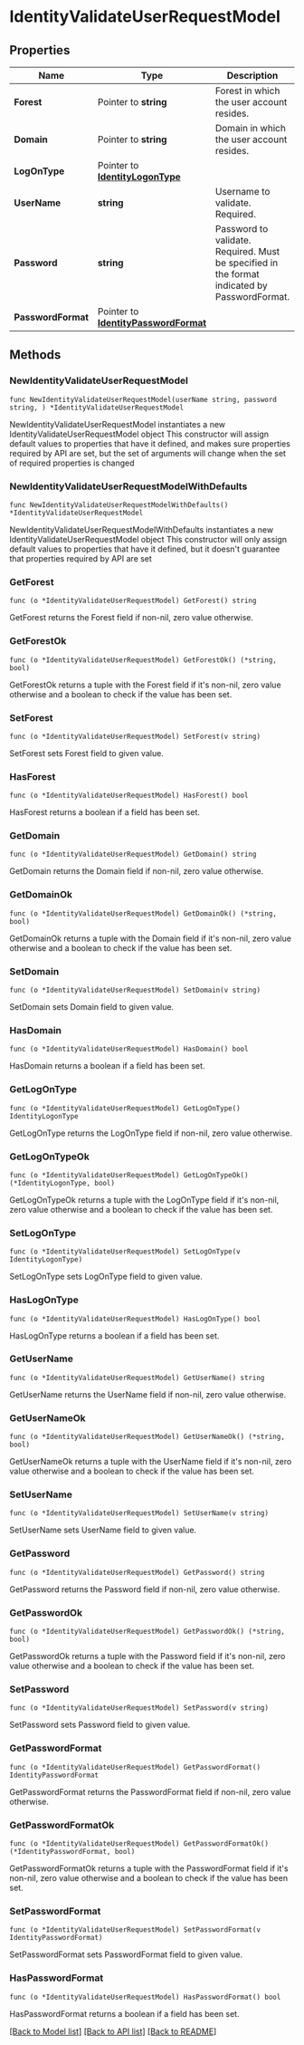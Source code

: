 # IdentityValidateUserRequestModel

## Properties

Name | Type | Description | Notes
------------ | ------------- | ------------- | -------------
**Forest** | Pointer to **string** | Forest in which the user account resides. | [optional] 
**Domain** | Pointer to **string** | Domain in which the user account resides. | [optional] 
**LogOnType** | Pointer to [**IdentityLogonType**](IdentityLogonType.md) |  | [optional] 
**UserName** | **string** | Username to validate.  Required. | 
**Password** | **string** | Password to validate.  Required. Must be specified in the format indicated by PasswordFormat. | 
**PasswordFormat** | Pointer to [**IdentityPasswordFormat**](IdentityPasswordFormat.md) |  | [optional] 

## Methods

### NewIdentityValidateUserRequestModel

`func NewIdentityValidateUserRequestModel(userName string, password string, ) *IdentityValidateUserRequestModel`

NewIdentityValidateUserRequestModel instantiates a new IdentityValidateUserRequestModel object
This constructor will assign default values to properties that have it defined,
and makes sure properties required by API are set, but the set of arguments
will change when the set of required properties is changed

### NewIdentityValidateUserRequestModelWithDefaults

`func NewIdentityValidateUserRequestModelWithDefaults() *IdentityValidateUserRequestModel`

NewIdentityValidateUserRequestModelWithDefaults instantiates a new IdentityValidateUserRequestModel object
This constructor will only assign default values to properties that have it defined,
but it doesn't guarantee that properties required by API are set

### GetForest

`func (o *IdentityValidateUserRequestModel) GetForest() string`

GetForest returns the Forest field if non-nil, zero value otherwise.

### GetForestOk

`func (o *IdentityValidateUserRequestModel) GetForestOk() (*string, bool)`

GetForestOk returns a tuple with the Forest field if it's non-nil, zero value otherwise
and a boolean to check if the value has been set.

### SetForest

`func (o *IdentityValidateUserRequestModel) SetForest(v string)`

SetForest sets Forest field to given value.

### HasForest

`func (o *IdentityValidateUserRequestModel) HasForest() bool`

HasForest returns a boolean if a field has been set.

### GetDomain

`func (o *IdentityValidateUserRequestModel) GetDomain() string`

GetDomain returns the Domain field if non-nil, zero value otherwise.

### GetDomainOk

`func (o *IdentityValidateUserRequestModel) GetDomainOk() (*string, bool)`

GetDomainOk returns a tuple with the Domain field if it's non-nil, zero value otherwise
and a boolean to check if the value has been set.

### SetDomain

`func (o *IdentityValidateUserRequestModel) SetDomain(v string)`

SetDomain sets Domain field to given value.

### HasDomain

`func (o *IdentityValidateUserRequestModel) HasDomain() bool`

HasDomain returns a boolean if a field has been set.

### GetLogOnType

`func (o *IdentityValidateUserRequestModel) GetLogOnType() IdentityLogonType`

GetLogOnType returns the LogOnType field if non-nil, zero value otherwise.

### GetLogOnTypeOk

`func (o *IdentityValidateUserRequestModel) GetLogOnTypeOk() (*IdentityLogonType, bool)`

GetLogOnTypeOk returns a tuple with the LogOnType field if it's non-nil, zero value otherwise
and a boolean to check if the value has been set.

### SetLogOnType

`func (o *IdentityValidateUserRequestModel) SetLogOnType(v IdentityLogonType)`

SetLogOnType sets LogOnType field to given value.

### HasLogOnType

`func (o *IdentityValidateUserRequestModel) HasLogOnType() bool`

HasLogOnType returns a boolean if a field has been set.

### GetUserName

`func (o *IdentityValidateUserRequestModel) GetUserName() string`

GetUserName returns the UserName field if non-nil, zero value otherwise.

### GetUserNameOk

`func (o *IdentityValidateUserRequestModel) GetUserNameOk() (*string, bool)`

GetUserNameOk returns a tuple with the UserName field if it's non-nil, zero value otherwise
and a boolean to check if the value has been set.

### SetUserName

`func (o *IdentityValidateUserRequestModel) SetUserName(v string)`

SetUserName sets UserName field to given value.


### GetPassword

`func (o *IdentityValidateUserRequestModel) GetPassword() string`

GetPassword returns the Password field if non-nil, zero value otherwise.

### GetPasswordOk

`func (o *IdentityValidateUserRequestModel) GetPasswordOk() (*string, bool)`

GetPasswordOk returns a tuple with the Password field if it's non-nil, zero value otherwise
and a boolean to check if the value has been set.

### SetPassword

`func (o *IdentityValidateUserRequestModel) SetPassword(v string)`

SetPassword sets Password field to given value.


### GetPasswordFormat

`func (o *IdentityValidateUserRequestModel) GetPasswordFormat() IdentityPasswordFormat`

GetPasswordFormat returns the PasswordFormat field if non-nil, zero value otherwise.

### GetPasswordFormatOk

`func (o *IdentityValidateUserRequestModel) GetPasswordFormatOk() (*IdentityPasswordFormat, bool)`

GetPasswordFormatOk returns a tuple with the PasswordFormat field if it's non-nil, zero value otherwise
and a boolean to check if the value has been set.

### SetPasswordFormat

`func (o *IdentityValidateUserRequestModel) SetPasswordFormat(v IdentityPasswordFormat)`

SetPasswordFormat sets PasswordFormat field to given value.

### HasPasswordFormat

`func (o *IdentityValidateUserRequestModel) HasPasswordFormat() bool`

HasPasswordFormat returns a boolean if a field has been set.


[[Back to Model list]](../README.md#documentation-for-models) [[Back to API list]](../README.md#documentation-for-api-endpoints) [[Back to README]](../README.md)


